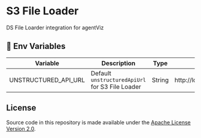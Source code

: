 # S3 File Loader

DS File Loarder integration for agentViz

## 🌱 Env Variables

| Variable                     | Description                                                                                     | Type                                             | Default                             |
| ---------------------------- | ----------------------------------------------------------------------------------------------- | ------------------------------------------------ | ----------------------------------- |
| UNSTRUCTURED_API_URL | Default `unstructuredApiUrl` for S3 File Loader                                            | String                                                                    |  http://localhost:8000/general/v0/general          |

## License

Source code in this repository is made available under the [Apache License Version 2.0](https://github.com/agentVizAI/agentViz/blob/master/LICENSE.md).